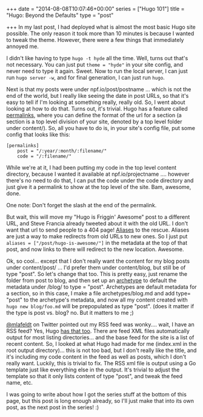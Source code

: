 +++
date = "2014-08-08T10:07:46+00:00"
series = ["Hugo 101"]
title = "Hugo: Beyond the Defaults"
type = "post"

+++
In my last post, I had deployed what is almost the most basic Hugo site
possible.  The only reason it took more than 10 minutes is because I wanted to
tweak the theme.  However, there were a few things that immediately annoyed me.  

I didn't like having to type `hugo -t hyde` all the time.  Well, turns out
that's not necessary.  You can just put  `theme = "hyde"` in your site
config, and never need to type it again.  Sweet.  Now to run the local server, I
can just run `hugo server -w`, and for final generation, I can just run `hugo`.

Next is that my posts were under npf.io/post/postname ... which is not the end
of the world, but I really like seeing the date in post URLs, so that it's easy
to tell if I'm looking at something really, really old.  So, I went about
looking at how to do that.  Turns out, it's trivial.  Hugo has a feature called
[permalinks](http://hugo.spf13.com/extras/permalinks), where you can define the
format of the url for a section (a section is a top level division of your site,
denoted by a top level folder under content/).  So, all you have to do is, in
your site's config file, put some config that looks like this:

	[permalinks]
		post = "/:year/:month/:filename/"
		code = "/:filename/"

While we're at it, I had been putting my code in the top level content
directory, because I wanted it available at npf.io/projectname  .... however
there's no need to do that, I can put the code under the code directory and just
give it a permalink to show at the top level of the site.  Bam, awesome, done.

One note: Don't forget the slash at the end of the permalink.

But wait, this will move my "Hugo is Friggin' Awesome" post to a different URL,
and Steve Francia already tweeted about it with the old URL.  I don't want that
url to send people to a 404 page!
[Aliases](http://hugo.spf13.com/extras/aliases) to the rescue.  Aliases are just
a way to make redirects from old URLs to new ones.  So I just put `aliases =
["/post/hugo-is-awesome/"]` in the metadata at the top of that post, and now
links to there will redirect to the new location.  Awesome.

Ok, so cool... except that I don't really want the content for my blog posts
under content/post/ ... I'd prefer them under content/blog, but still be of type
"post".  So let's change that too.  This is pretty easy, just rename the folder
from post to blog, and then set up an
[archetype](http://hugo.spf13.com/content/archetypes) to default the metadata
under /blog/ to type = "post".  Archetypes are default metadata for a section,
so in this case, I make a file archetypes/blog.md and add type= "post" to the
archetype's metadata, and now all my content created with `hugo new
blog/foo.md` will be prepopulated as type "post".  (does it matter if the type
is post vs. blog?  no.  But it matters to me ;)

[@mlafeldt](https://twitter.com/mlafeldt) on Twitter pointed out my RSS feed was
wonky.... wait, I have an RSS feed?  Yes, Hugo [has that
too](http://hugo.spf13.com/templates/rss).  There are feed XML files
automatically output for most listing directories... and the base feed for the
site is a list of recent content.  So, I looked at what Hugo had made for me
(index.xml in the root output directory)... this is not too bad, but I don't
really like the title, and it's including my code content in the feed as well as
posts, which I don't really want.  Luckily, this is trivial to fix.  The RSS xml
file is output using a Go template just like everything else in the output.
It's trivial to adjust the template so that it only lists content of type
"post", and tweak the feed name, etc.

I was going to write about how I got the series stuff at the bottom of this
page, but this post is long enough already, so I'll just make that into its own
post, as the next post in the series! :)